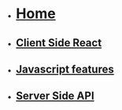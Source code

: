 <!-- docs/_sidebar.md -->
* [<h1>Home</h1>](/)
* [<h2>Client Side React</h2>](Block_REACT/README.md)
* [<h2>Javascript features</h2>](Block_JS/README.md)
* [<h2>Server Side API</h2>](Block_4/README.md)


<!--
* [<h1>Home</h1>](/)
* [<h2>Client Side React</h2>](Block_1/README.md)

* [<h2>Server Side API</h2>](Block_API/README.md)

* [<h2>Client & API</h2>](Block_5/README.md)
* -->